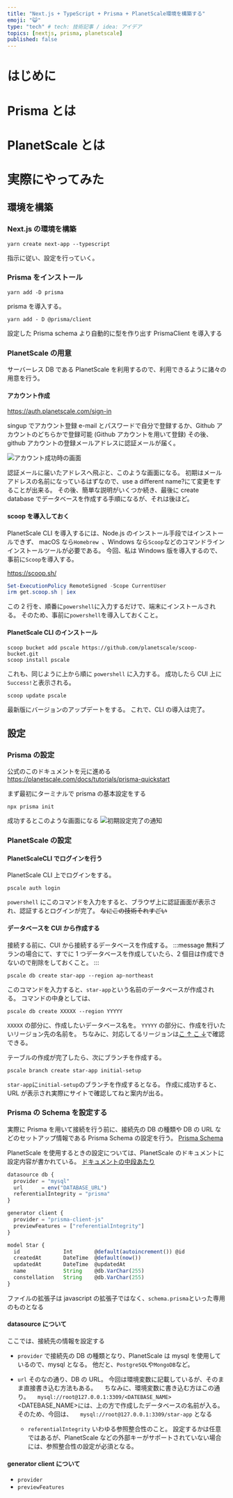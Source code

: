 ```yaml
---
title: "Next.js + TypeScript + Prisma + PlanetScale環境を構築する"
emoji: "😺"
type: "tech" # tech: 技術記事 / idea: アイデア
topics: [nextjs, prisma, planetscale]
published: false
---
```


# はじめに

# Prisma とは

# PlanetScale とは

# 実際にやってみた

## 環境を構築

### Next.js の環境を構築

```
yarn create next-app --typescript
```

指示に従い、設定を行っていく。

### Prisma をインストール

```
yarn add -D prisma
```

prisma を導入する。

```
yarn add - D @prisma/client
```

設定した Prisma schema より自動的に型を作り出す PrismaClient を導入する

### PlanetScale の用意

サーバーレス DB である PlanetScale を利用するので、利用できるように諸々の用意を行う。

#### アカウント作成

https://auth.planetscale.com/sign-in

singup でアカウント登録
e-mail とパスワードで自分で登録するか、Github アカウントのどちらかで登録可能
(Github アカウントを用いて登録)
その後、github アカウントの登録メールアドレスに認証メールが届く。

![アカウント成功時の画面](/images/nextjs-prisma-planetscale/a6e3fbfa0cc5-20220820.png)

認証メールに届いたアドレスへ飛ぶと、このような画面になる。
初期はメールアドレスの名前になっているはずなので、use a different name?にて変更をすることが出来る。
その後、簡単な説明がいくつか続き、最後に create database でデータベースを作成する手順になるが、それは後ほど。

#### scoop を導入しておく

PlanetScale CLI を導入するには、Node.js のインストール手段ではインストールできず、
macOS なら`Homebrew `、Windows なら`Scoop`などのコマンドラインインストールツールが必要である。
今回、私は Windows 版を導入するので、事前に`Scoop`を導入する。

https://scoop.sh/

```powershell
Set-ExecutionPolicy RemoteSigned -Scope CurrentUser
irm get.scoop.sh | iex
```

この 2 行を、順番に`powershell`に入力するだけで、端末にインストールされる。
そのため、事前に`powershell`を導入しておくこと。

#### PlanetScale CLI のインストール

```
scoop bucket add pscale https://github.com/planetscale/scoop-bucket.git
scoop install pscale
```

これも、同じように上から順に `powershell` に入力する。
成功したら CUI 上に`Success!`と表示される。

```
scoop update pscale
```

最新版にバージョンのアップデートをする。
これで、CLI の導入は完了。

## 設定

### Prisma の設定

公式のこのドキュメントを元に進める
https://planetscale.com/docs/tutorials/prisma-quickstart

まず最初にターミナルで prisma の基本設定をする

```
npx prisma init
```

成功するとこのような画面になる
![初期設定完了の通知](/images/nextjs-prisma-planetscale/a6e3fbfa0cc5-20220820.png)

### PlanetScale の設定

#### PlanetScaleCLI でログインを行う

PlanetScale CLI 上でログインをする。

```
pscale auth login
```

`powershell` にこのコマンドを入力をすると、ブラウザ上に認証画面が表示され、認証するとログインが完了。
~~なにこの技術それすごい~~

#### データベースを CUI から作成する

接続する前に、CUI から接続するデータベースを作成する。
:::message
無料プランの場合にて、すでに 1 つデータベースを作成していたら、2 個目は作成できないので削除をしておくこと。
:::

```
pscale db create star-app --region ap-northeast
```

このコマンドを入力すると、`star-app`という名前のデータベースが作成される。
コマンドの中身としては、

```
pscale db create XXXXX --region YYYYY
```

`XXXXX` の部分に、作成したいデータベース名を。
`YYYYY` の部分に、作成を行いたいリージョン先の名前を。
ちなみに、対応してるリージョンは[こ ↑ こ ↓](https://planetscale.com/docs/concepts/regions#available-regions)で確認できる。

テーブルの作成が完了したら、次にブランチを作成する。

```
pscale branch create star-app initial-setup
```

`star-app`に`initial-setup`のブランチを作成するとなる。
作成に成功すると、URL が表示され実際にサイトで確認してねと案内が出る。

### Prisma の Schema を設定する

実際に Prisma を用いて接続を行う前に、接続先の DB の種類や DB の URL などのセットアップ情報である Prisma Schema の設定を行う。
[Prisma Schema](https://www.prisma.io/docs/concepts/components/prisma-schema)

PlanetScale を使用するときの設定については、PlanetScale のドキュメントに設定内容が書かれている。
[ドキュメントの中段あたり](https://planetscale.com/docs/tutorials/prisma-quickstart)

```js
datasource db {
  provider = "mysql"
  url      = env("DATABASE_URL")
  referentialIntegrity = "prisma"
}

generator client {
  provider = "prisma-client-js"
  previewFeatures = ["referentialIntegrity"]
}

model Star {
  id              Int       @default(autoincrement()) @id
  createdAt       DateTime  @default(now())
  updatedAt       DateTime  @updatedAt
  name            String    @db.VarChar(255)
  constellation   String    @db.VarChar(255)
}
```

ファイルの拡張子は javascript の拡張子ではなく、`schema.prisma`といった専用のものとなる

#### datasource について

ここでは、接続先の情報を設定する

- `provider`
  で接続先の DB の種類となり、PlanetScale は mysql を使用しているので、mysql となる。
  他だと、`PostgreSQL`や`MongoDB`など。

- `url`
  そのなの通り、DB の URL。
  今回は環境変数に記載しているが、そのまま直接書き込む方法もある。
  　ちなみに、環境変数に書き込む方はこの通り。
  　`mysql://root@127.0.0.1:3309/<DATEBASE_NAME>`
  <DATEBASE_NAME>には、上の方で作成したデータベースの名前が入る。
  そのため、今回は、
  　`mysql://root@127.0.0.1:3309/star-app`
  となる

  - `referentialIntegrity`
    いわゆる参照整合性のこと。
    設定するかは任意ではあるが、PlanetScale などの外部キーがサポートされていない場合には、参照整合性の設定が必須となる。

#### generator client について

- `provider`
- `previewFeatures`
